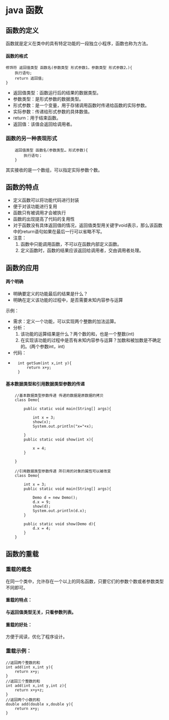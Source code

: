 # java 函数
## 函数的定义
函数就是定义在类中的具有特定功能的一段独立小程序，函数也称为方法。

#### 函数的格式
	修饰符 返回值类型 函数名(参数类型 形式参数1，参数类型 形式参数2，){
		执行语句;
		return 返回值;
	}
* 返回值类型：函数运行后的结果的数据类型。
* 参数类型：是形式参数的数据类型。
* 形式参数：是一个变量，用于存储调用函数时传递给函数的实际参数。
* 实际参数：传递给形式参数的具体数值。
* return：用于结束函数。
* 返回值：该值会返回给调用者。

### 函数的另一种表现形式

		返回值类型 函数名(参数类型… 形式参数){
			执行语句；
		}

其实接收的是一个数组，可以指定实际参数个数。

## 函数的特点
* 定义函数可以将功能代码进行封装
* 便于对该功能进行复用
* 函数只有被调用才会被执行
* 函数的出现提高了代码的复用性
* 对于函数没有具体返回值的情况，返回值类型用关键字void表示，那么该函数中的return语句如果在最后一行可以省略不写。
* 注意：
	1.  函数中只能调用函数，不可以在函数内部定义函数。
	2.  定义函数时，函数的结果应该返回给调用者，交由调用者处理。
## 函数的应用
#### 两个明确
* 明确要定义的功能最后的结果是什么？
* 明确在定义该功能的过程中，是否需要未知内容参与运算

示例：

*  需求：定义一个功能，可以实现两个整数的加法运算。
*  分析：
	1. 该功能的运算结果是什么？两个数的和，也是一个整数(int)
	2. 在实现该功能的过程中是否有未知内容参与运算？加数和被加数是不确定的。(两个参数int，int)
* 代码：
* 
		int getSum(int x,int y){
			return x+y;
		}


####  基本数据类型和引用数据类型参数的传递

		//基本数据类型参数传递 传递的数据是原数据的拷贝
		class Demo{
		
			public static void main(String[] args){
			
				int x = 3;
				show(x);
				System.out.println("x="+x);
			
			}
			public static void show(int x){
			
				x = 4;
			}
		
		}
		
		//引用数据类型参数传递 所引用的对象的属性可以被改变
		class Demo{
			
			int x = 3;
			public static void main(String[] args){
			
				Demo d = new Demo();
				d.x = 9;
				show(d);
				System.out.println(d.x);
			}
		
			public static void show(Demo d){
				d.x = 4;
			}
		}

## 函数的重载

### 重载的概念
在同一个类中，允许存在一个以上的同名函数，只要它们的参数个数或者参数类型不同即可。

#### 重载的特点：
**与返回值类型无关，只看参数列表。**

#### 重载的好处：
方便于阅读，优化了程序设计。

### 重载示例：
	//返回两个整数的和
	int add(int x,int y){
		return x+y;
	}
	//返回三个整数的和
	int add(int x,int y,int z){
		return x+y+z;
	}
	//返回两个小数的和
	double add(double x,double y){
		return x+y;
	}